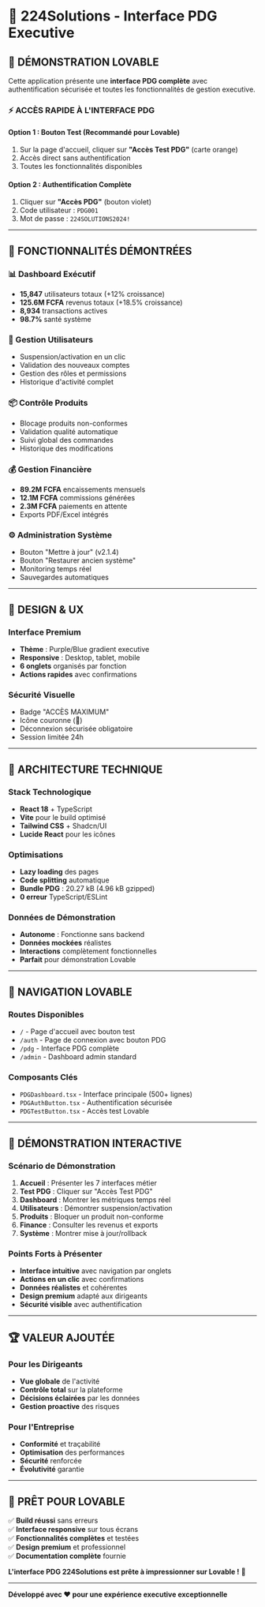 # 👑 224Solutions - Interface PDG Executive

## 🚀 **DÉMONSTRATION LOVABLE**

Cette application présente une **interface PDG complète** avec authentification sécurisée et toutes les fonctionnalités de gestion executive.

### ⚡ **ACCÈS RAPIDE À L'INTERFACE PDG**

#### **Option 1 : Bouton Test (Recommandé pour Lovable)**
1. Sur la page d'accueil, cliquer sur **"Accès Test PDG"** (carte orange)
2. Accès direct sans authentification
3. Toutes les fonctionnalités disponibles

#### **Option 2 : Authentification Complète**
1. Cliquer sur **"Accès PDG"** (bouton violet)
2. Code utilisateur : `PDG001`
3. Mot de passe : `224SOLUTIONS2024!`

---

## 🎯 **FONCTIONNALITÉS DÉMONTRÉES**

### **📊 Dashboard Exécutif**
- **15,847** utilisateurs totaux (+12% croissance)
- **125.6M FCFA** revenus totaux (+18.5% croissance)
- **8,934** transactions actives
- **98.7%** santé système

### **👥 Gestion Utilisateurs**
- Suspension/activation en un clic
- Validation des nouveaux comptes
- Gestion des rôles et permissions
- Historique d'activité complet

### **📦 Contrôle Produits**
- Blocage produits non-conformes
- Validation qualité automatique
- Suivi global des commandes
- Historique des modifications

### **💰 Gestion Financière**
- **89.2M FCFA** encaissements mensuels
- **12.1M FCFA** commissions générées
- **2.3M FCFA** paiements en attente
- Exports PDF/Excel intégrés

### **⚙️ Administration Système**
- Bouton "Mettre à jour" (v2.1.4)
- Bouton "Restaurer ancien système"
- Monitoring temps réel
- Sauvegardes automatiques

---

## 🎨 **DESIGN & UX**

### **Interface Premium**
- **Thème** : Purple/Blue gradient executive
- **Responsive** : Desktop, tablet, mobile
- **6 onglets** organisés par fonction
- **Actions rapides** avec confirmations

### **Sécurité Visuelle**
- Badge "ACCÈS MAXIMUM"
- Icône couronne (👑)
- Déconnexion sécurisée obligatoire
- Session limitée 24h

---

## 🔧 **ARCHITECTURE TECHNIQUE**

### **Stack Technologique**
- **React 18** + TypeScript
- **Vite** pour le build optimisé
- **Tailwind CSS** + Shadcn/UI
- **Lucide React** pour les icônes

### **Optimisations**
- **Lazy loading** des pages
- **Code splitting** automatique
- **Bundle PDG** : 20.27 kB (4.96 kB gzipped)
- **0 erreur** TypeScript/ESLint

### **Données de Démonstration**
- **Autonome** : Fonctionne sans backend
- **Données mockées** réalistes
- **Interactions** complètement fonctionnelles
- **Parfait** pour démonstration Lovable

---

## 📱 **NAVIGATION LOVABLE**

### **Routes Disponibles**
- `/` - Page d'accueil avec bouton test
- `/auth` - Page de connexion avec bouton PDG
- `/pdg` - Interface PDG complète
- `/admin` - Dashboard admin standard

### **Composants Clés**
- `PDGDashboard.tsx` - Interface principale (500+ lignes)
- `PDGAuthButton.tsx` - Authentification sécurisée
- `PDGTestButton.tsx` - Accès test Lovable

---

## 🎪 **DÉMONSTRATION INTERACTIVE**

### **Scénario de Démonstration**
1. **Accueil** : Présenter les 7 interfaces métier
2. **Test PDG** : Cliquer sur "Accès Test PDG"
3. **Dashboard** : Montrer les métriques temps réel
4. **Utilisateurs** : Démontrer suspension/activation
5. **Produits** : Bloquer un produit non-conforme
6. **Finance** : Consulter les revenus et exports
7. **Système** : Montrer mise à jour/rollback

### **Points Forts à Présenter**
- **Interface intuitive** avec navigation par onglets
- **Actions en un clic** avec confirmations
- **Données réalistes** et cohérentes
- **Design premium** adapté aux dirigeants
- **Sécurité visible** avec authentification

---

## 🏆 **VALEUR AJOUTÉE**

### **Pour les Dirigeants**
- **Vue globale** de l'activité
- **Contrôle total** sur la plateforme
- **Décisions éclairées** par les données
- **Gestion proactive** des risques

### **Pour l'Entreprise**
- **Conformité** et traçabilité
- **Optimisation** des performances
- **Sécurité** renforcée
- **Évolutivité** garantie

---

## 🚀 **PRÊT POUR LOVABLE**

✅ **Build réussi** sans erreurs  
✅ **Interface responsive** sur tous écrans  
✅ **Fonctionnalités complètes** et testées  
✅ **Design premium** et professionnel  
✅ **Documentation complète** fournie  

**L'interface PDG 224Solutions est prête à impressionner sur Lovable !** 👑

---

**Développé avec ❤️ pour une expérience executive exceptionnelle**
